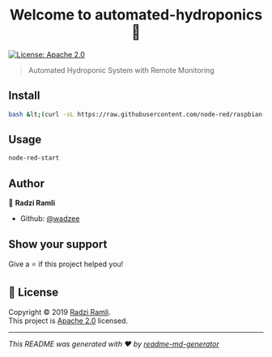 <h1 align="center">Welcome to  automated-hydroponics 👋</h1>
<p>
  <a href="https://github.com/wadzee/automated-hydroponics/blob/master/LICENSE">
    <img alt="License: Apache 2.0" src="https://img.shields.io/badge/License-Apache 2.0-yellow.svg" target="_blank" />
  </a>
</p>

> Automated Hydroponic System with Remote Monitoring

## Install

```sh
bash &lt;(curl -sL https://raw.githubusercontent.com/node-red/raspbian-deb-package/master/resources/update-nodejs-and-nodered)
```

## Usage

```sh
node-red-start
```

## Author

👤 **Radzi Ramli**

* Github: [@wadzee](https://github.com/wadzee)

## Show your support

Give a ⭐️ if this project helped you!

## 📝 License

Copyright © 2019 [Radzi Ramli](https://github.com/wadzee).<br />
This project is [Apache 2.0](https://github.com/wadzee/automated-hydroponics/blob/master/LICENSE) licensed.

***
_This README was generated with ❤️ by [readme-md-generator](https://github.com/kefranabg/readme-md-generator)_
